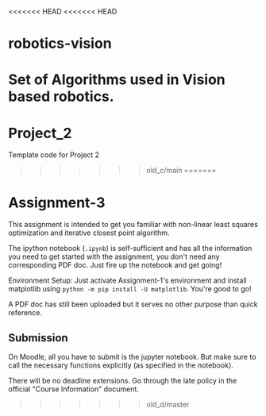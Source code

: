 <<<<<<< HEAD
<<<<<<< HEAD
# robotics-vision
Set of Algorithms used in Vision based robotics.
=======
# Project_2
Template code for Project 2
>>>>>>> old_c/main
=======
# Assignment-3

This assignment is intended to get you familiar with non-linear least squares optimization and iterative closest point algorithm.

The ipython notebook (`.ipynb`) is self-sufficient and has all the information you need to get started with the assignment, you don't need any corresponding PDF doc. Just fire up the notebook and get going!

Environment Setup: Just activate Assignment-1's environment and install matplotlib using `python -m pip install -U matplotlib`. You're good to go!

A PDF doc has still been uploaded but it serves no other purpose than quick reference.

## Submission
On Moodle, all you have to submit is the jupyter notebook. But make sure to call the necessary functions explicitly (as specified in the notebook).

There will be no deadline extensions. Go through the late policy in the official "Course Information" document.

 
>>>>>>> old_d/master
